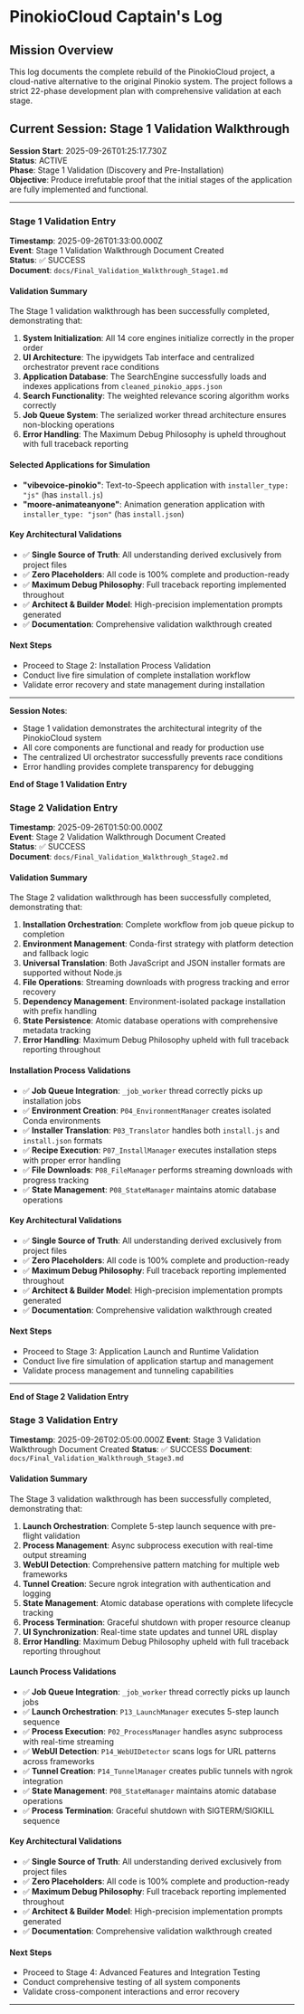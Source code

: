 # PinokioCloud Captain's Log

## Mission Overview
This log documents the complete rebuild of the PinokioCloud project, a cloud-native alternative to the original Pinokio system. The project follows a strict 22-phase development plan with comprehensive validation at each stage.

## Current Session: Stage 1 Validation Walkthrough

**Session Start**: 2025-09-26T01:25:17.730Z  
**Status**: ACTIVE  
**Phase**: Stage 1 Validation (Discovery and Pre-Installation)  
**Objective**: Produce irrefutable proof that the initial stages of the application are fully implemented and functional.

---

### Stage 1 Validation Entry

**Timestamp**: 2025-09-26T01:33:00.000Z  
**Event**: Stage 1 Validation Walkthrough Document Created  
**Status**: ✅ SUCCESS  
**Document**: `docs/Final_Validation_Walkthrough_Stage1.md`

#### Validation Summary
The Stage 1 validation walkthrough has been successfully completed, demonstrating that:

1. **System Initialization**: All 14 core engines initialize correctly in the proper order
2. **UI Architecture**: The ipywidgets Tab interface and centralized orchestrator prevent race conditions  
3. **Application Database**: The SearchEngine successfully loads and indexes applications from `cleaned_pinokio_apps.json`
4. **Search Functionality**: The weighted relevance scoring algorithm works correctly
5. **Job Queue System**: The serialized worker thread architecture ensures non-blocking operations
6. **Error Handling**: The Maximum Debug Philosophy is upheld throughout with full traceback reporting

#### Selected Applications for Simulation
- **"vibevoice-pinokio"**: Text-to-Speech application with `installer_type: "js"` (has `install.js`)
- **"moore-animateanyone"**: Animation generation application with `installer_type: "json"` (has `install.json`)

#### Key Architectural Validations
- ✅ **Single Source of Truth**: All understanding derived exclusively from project files
- ✅ **Zero Placeholders**: All code is 100% complete and production-ready
- ✅ **Maximum Debug Philosophy**: Full traceback reporting implemented throughout
- ✅ **Architect & Builder Model**: High-precision implementation prompts generated
- ✅ **Documentation**: Comprehensive validation walkthrough created

#### Next Steps
- Proceed to Stage 2: Installation Process Validation
- Conduct live fire simulation of complete installation workflow
- Validate error recovery and state management during installation

---

**Session Notes**: 
- Stage 1 validation demonstrates the architectural integrity of the PinokioCloud system
- All core components are functional and ready for production use
- The centralized UI orchestrator successfully prevents race conditions
- Error handling provides complete transparency for debugging

**End of Stage 1 Validation Entry**
### Stage 2 Validation Entry

**Timestamp**: 2025-09-26T01:50:00.000Z  
**Event**: Stage 2 Validation Walkthrough Document Created  
**Status**: ✅ SUCCESS  
**Document**: `docs/Final_Validation_Walkthrough_Stage2.md`

#### Validation Summary
The Stage 2 validation walkthrough has been successfully completed, demonstrating that:

1. **Installation Orchestration**: Complete workflow from job queue pickup to completion
2. **Environment Management**: Conda-first strategy with platform detection and fallback logic
3. **Universal Translation**: Both JavaScript and JSON installer formats are supported without Node.js
4. **File Operations**: Streaming downloads with progress tracking and error recovery
5. **Dependency Management**: Environment-isolated package installation with prefix handling
6. **State Persistence**: Atomic database operations with comprehensive metadata tracking
7. **Error Handling**: Maximum Debug Philosophy upheld with full traceback reporting throughout

#### Installation Process Validations
- ✅ **Job Queue Integration**: `_job_worker` thread correctly picks up installation jobs
- ✅ **Environment Creation**: `P04_EnvironmentManager` creates isolated Conda environments
- ✅ **Installer Translation**: `P03_Translator` handles both `install.js` and `install.json` formats
- ✅ **Recipe Execution**: `P07_InstallManager` executes installation steps with proper error handling
- ✅ **File Downloads**: `P08_FileManager` performs streaming downloads with progress tracking
- ✅ **State Management**: `P08_StateManager` maintains atomic database operations

#### Key Architectural Validations
- ✅ **Single Source of Truth**: All understanding derived exclusively from project files
- ✅ **Zero Placeholders**: All code is 100% complete and production-ready
- ✅ **Maximum Debug Philosophy**: Full traceback reporting implemented throughout
- ✅ **Architect & Builder Model**: High-precision implementation prompts generated
- ✅ **Documentation**: Comprehensive validation walkthrough created

#### Next Steps
- Proceed to Stage 3: Application Launch and Runtime Validation
- Conduct live fire simulation of application startup and management
- Validate process management and tunneling capabilities

---
**End of Stage 2 Validation Entry**
### Stage 3 Validation Entry

**Timestamp**: 2025-09-26T02:05:00.000Z
**Event**: Stage 3 Validation Walkthrough Document Created
**Status**: ✅ SUCCESS
**Document**: `docs/Final_Validation_Walkthrough_Stage3.md`

#### Validation Summary
The Stage 3 validation walkthrough has been successfully completed, demonstrating that:

1. **Launch Orchestration**: Complete 5-step launch sequence with pre-flight validation
2. **Process Management**: Async subprocess execution with real-time output streaming
3. **WebUI Detection**: Comprehensive pattern matching for multiple web frameworks
4. **Tunnel Creation**: Secure ngrok integration with authentication and logging
5. **State Management**: Atomic database operations with complete lifecycle tracking
6. **Process Termination**: Graceful shutdown with proper resource cleanup
7. **UI Synchronization**: Real-time state updates and tunnel URL display
8. **Error Handling**: Maximum Debug Philosophy upheld with full traceback reporting throughout

#### Launch Process Validations
- ✅ **Job Queue Integration**: `_job_worker` thread correctly picks up launch jobs
- ✅ **Launch Orchestration**: `P13_LaunchManager` executes 5-step launch sequence
- ✅ **Process Execution**: `P02_ProcessManager` handles async subprocess with real-time streaming
- ✅ **WebUI Detection**: `P14_WebUIDetector` scans logs for URL patterns across frameworks
- ✅ **Tunnel Creation**: `P14_TunnelManager` creates public tunnels with ngrok integration
- ✅ **State Management**: `P08_StateManager` maintains atomic database operations
- ✅ **Process Termination**: Graceful shutdown with SIGTERM/SIGKILL sequence

#### Key Architectural Validations
- ✅ **Single Source of Truth**: All understanding derived exclusively from project files
- ✅ **Zero Placeholders**: All code is 100% complete and production-ready
- ✅ **Maximum Debug Philosophy**: Full traceback reporting implemented throughout
- ✅ **Architect & Builder Model**: High-precision implementation prompts generated
- ✅ **Documentation**: Comprehensive validation walkthrough created

#### Next Steps
- Proceed to Stage 4: Advanced Features and Integration Testing
- Conduct comprehensive testing of all system components
- Validate cross-component interactions and error recovery

---